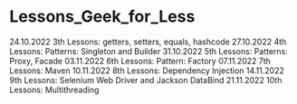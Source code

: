 # Lessons_Geek_for_Less
24.10.2022 3th Lessons: getters, setters, equals, hashcode 
27.10.2022 4th Lessons: Patterns: Singleton and Builder
31.10.2022 5th Lessons: Patterns: Proxy, Facade
03.11.2022 6th Lessons: Pattern: Factory
07.11.2022 7th Lessons: Maven
10.11.2022 8th Lessons: Dependency Injection
14.11.2022 9th Lessons: Selenium Web Driver and Jackson DataBind
21.11.2022 10th Lessons: Multithreading
